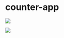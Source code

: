 # counter-app
<a href="https://codeclimate.com/github/mirriam-akongo/my-app/maintainability"><img src="https://api.codeclimate.com/v1/badges/fe7698717dd222dc7904/maintainability" /></a>

<a href="https://codeclimate.com/github/mirriam-akongo/my-app/test_coverage"><img src="https://api.codeclimate.com/v1/badges/fe7698717dd222dc7904/test_coverage" /></a>
